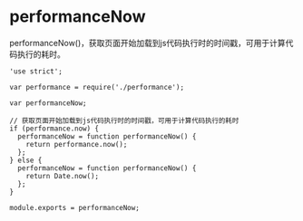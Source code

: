 # performanceNow

performanceNow()，获取页面开始加载到js代码执行时的时间戳，可用于计算代码执行的耗时。

    'use strict';
    
    var performance = require('./performance');
    
    var performanceNow;
    
    // 获取页面开始加载到js代码执行时的时间戳，可用于计算代码执行的耗时
    if (performance.now) {
      performanceNow = function performanceNow() {
        return performance.now();
      };
    } else {
      performanceNow = function performanceNow() {
        return Date.now();
      };
    }
    
    module.exports = performanceNow;